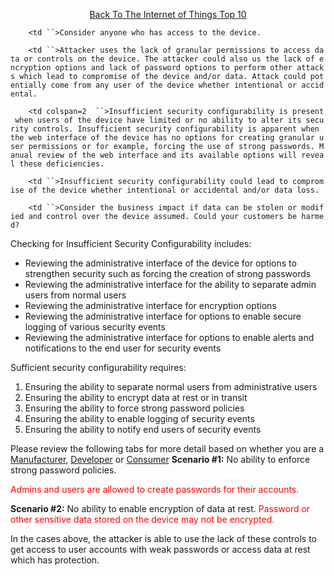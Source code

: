 <center>

[Back To The Internet of Things
Top 10](https://www.owasp.org/index.php/OWASP_Internet_of_Things_Project#tab=Top_10_IoT_Vulnerabilities__282014_29)

</center>

`    <td ``>Consider anyone who has access to the device.`

</td>

`    <td ``>Attacker uses the lack of granular permissions to access data or controls on the device. The attacker could also us the lack of encryption options and lack of password options to perform other attacks which lead to compromise of the device and/or data. Attack could potentially come from any user of the device whether intentional or accidental.`

</td>

`    <td colspan=2  ``>Insufficient security configurability is present when users of the device have limited or no ability to alter its security controls. Insufficient security configurability is apparent when the web interface of the device has no options for creating granular user permissions or for example, forcing the use of strong passwords. Manual review of the web interface and its available options will reveal these deficiencies. `

</td>

`    <td ``>Insufficient security configurability could lead to compromise of the device whether intentional or accidental and/or data loss.`

</td>

`    <td ``>Consider the business impact if data can be stolen or modified and control over the device assumed. Could your customers be harmed?`

</td>

Checking for Insufficient Security Configurability includes:

  - Reviewing the administrative interface of the device for options to
    strengthen security such as forcing the creation of strong passwords
  - Reviewing the administrative interface for the ability to separate
    admin users from normal users
  - Reviewing the administrative interface for encryption options
  - Reviewing the administrative interface for options to enable secure
    logging of various security events
  - Reviewing the administrative interface for options to enable alerts
    and notifications to the end user for security events

Sufficient security configurability requires:

1.  Ensuring the ability to separate normal users from administrative
    users
2.  Ensuring the ability to encrypt data at rest or in transit
3.  Ensuring the ability to force strong password policies
4.  Ensuring the ability to enable logging of security events
5.  Ensuring the ability to notify end users of security events

Please review the following tabs for more detail based on whether you
are a
[Manufacturer](https://www.owasp.org/index.php/OWASP_Internet_of_Things_Top_Ten_Project#tab=Manufacturers),
[Developer](https://www.owasp.org/index.php/OWASP_Internet_of_Things_Top_Ten_Project#tab=Developers)
or
[Consumer](https://www.owasp.org/index.php/OWASP_Internet_of_Things_Top_Ten_Project#tab=Consumers)
 **Scenario \#1:** No ability to enforce strong password policies.

<span style="color:red;"> Admins and users are allowed to create
passwords for their accounts.

</span> **Scenario \#2:** No ability to enable encryption of data at
rest. <span style="color:red;"> Password or other sensitive data stored
on the device may not be encrypted.

</span> In the cases above, the attacker is able to use the lack of
these controls to get access to user accounts with weak passwords or
access data at rest which has protection.